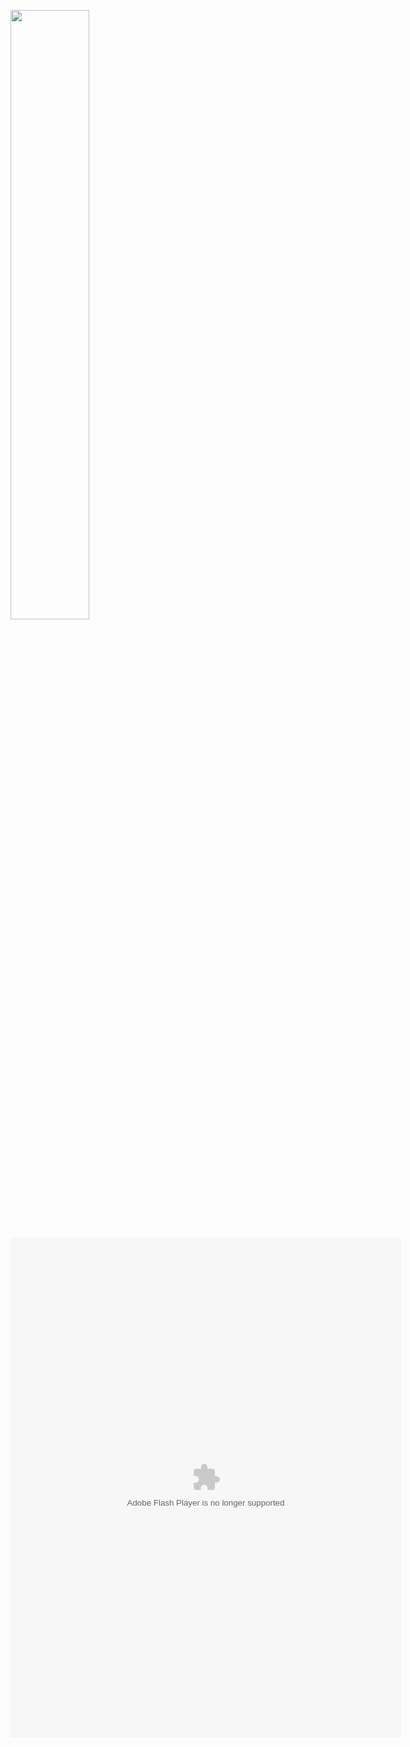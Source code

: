 [<img src="https://i.ytimg.com/vi/Hc79sDi3f0U/maxresdefault.jpg" width="50%">](https://www.youtube.com/watch?v=Hc79sDi3f0U "Now in Android: 55")


<object width="625" height="800">
  <embed src="http://[url](https://youtu.be/sxtC40gUS2A)"
         type="application/x-shockwave-flash"
         wmode="transparent" width="625" height="800" />
</object>
